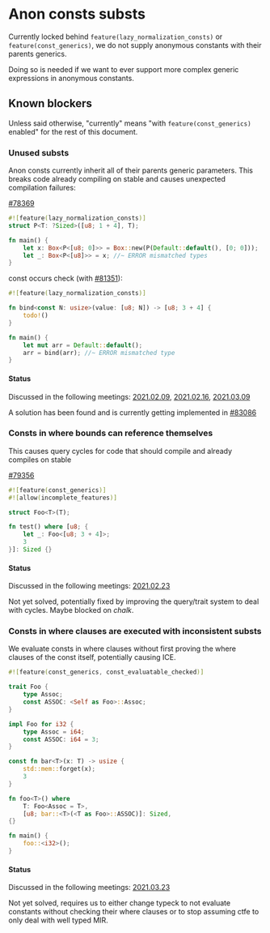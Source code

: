 # Anon consts substs

Currently locked behind `feature(lazy_normalization_consts)` or `feature(const_generics)`, we do not supply anonymous constants
with their parents generics.

Doing so is needed if we want to ever support more complex generic expressions in anonymous constants.

## Known blockers

Unless said otherwise, "currently" means "with `feature(const_generics)` enabled" for the rest of this document.

### Unused substs

Anon consts currently inherit all of their parents generic parameters. This breaks code already compiling on stable and causes unexpected compilation failures:

[#78369](https://github.com/rust-lang/rust/issues/78369)
```rust
#![feature(lazy_normalization_consts)]
struct P<T: ?Sized>([u8; 1 + 4], T);

fn main() {
    let x: Box<P<[u8; 0]>> = Box::new(P(Default::default(), [0; 0]));
    let _: Box<P<[u8]>> = x; //~ ERROR mismatched types
}
```
const occurs check (with [#81351](https://github.com/rust-lang/rust/pull/81351)):
```rust
#![feature(lazy_normalization_consts)]

fn bind<const N: usize>(value: [u8; N]) -> [u8; 3 + 4] {
    todo!()
}

fn main() {
    let mut arr = Default::default();
    arr = bind(arr); //~ ERROR mismatched type
}
```

#### Status

Discussed in the following meetings: [2021.02.09](../meetings/2021.02.09-lazy-norm.md), [2021.02.16](../meetings/2021.02.16-lazy-norm.md), [2021.03.09](../meetings/2021.03.09-unused-substs-impl.md)

A solution has been found and is currently getting implemented in [#83086](https://github.com/rust-lang/rust/pull/83086)

### Consts in where bounds can reference themselves

This causes query cycles for code that should compile and already compiles on stable

[#79356](https://github.com/rust-lang/rust/issues/79356)
```rust
#![feature(const_generics)]
#![allow(incomplete_features)]

struct Foo<T>(T);

fn test() where [u8; {
    let _: Foo<[u8; 3 + 4]>;
    3
}]: Sized {}
```
#### Status

Discussed in the following meetings: [2021.02.23](../meetings/2021.02.23-ct-in-where-bounds.md)

Not yet solved, potentially fixed by improving the query/trait system to deal with cycles. Maybe blocked on *chalk*. 

### Consts in where clauses are executed with inconsistent substs

We evaluate consts in where clauses without first proving the where clauses of the const itself, potentially causing ICE.

```rust
#![feature(const_generics, const_evaluatable_checked)]

trait Foo {
    type Assoc;
    const ASSOC: <Self as Foo>::Assoc;
}

impl Foo for i32 {
    type Assoc = i64;
    const ASSOC: i64 = 3;
}

const fn bar<T>(x: T) -> usize {
    std::mem::forget(x);
    3
}

fn foo<T>() where
    T: Foo<Assoc = T>,
    [u8; bar::<T>(<T as Foo>::ASSOC)]: Sized,
{}

fn main() {
    foo::<i32>();
}
```

#### Status

Discussed in the following meetings: [2021.03.23](../meetings/2021.03.23-ct-in-where-bounds.md)

Not yet solved, requires us to either change typeck to not evaluate constants without checking their
where clauses or to stop assuming ctfe to only deal with well typed MIR.









